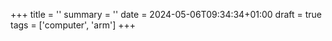 +++
title = ''
summary = ''
date = 2024-05-06T09:34:34+01:00
draft = true
tags = ['computer', 'arm']
+++
